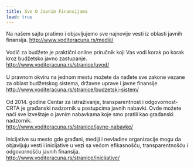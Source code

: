 ```yaml
---
title: Sve O Javnim Finansijama
lead: true
---
```


<div class="justify">
Na našem sajtu pratimo i objavljujemo sve najnovije vesti iz oblasti javnih finansija.
<a href="http://www.voditeracuna.rs/mediji/2015/06/10/DRI-Op%C5%A1tine-ispla%C4%87uju-ve%C4%87e-plate/">http://www.voditeracuna.rs/mediji/ </a>
<br/> <br/>
Vodič za budžete je praktični online priručnik koji Vas vodi korak po korak kroz budžetsko javno zastupanje.<br/>
<a href="http://www.voditeracuna.rs/stranice/uvod/"> http://www.voditeracuna.rs/stranice/uvod/ </a>
<br/><br/>
U pravnom okviru na jednom mestu možete da nađete sve zakone vezane za oblast budžetskog sistema, državne uprave i javne finansije. <br/>
<a href="http://www.voditeracuna.rs/stranice/budzetski-sistem/"> http://www.voditeracuna.rs/stranice/budzetski-sistem/ </a>
 <br/><br/>
Od 2014. godine Centar za istraživanje, transparentnost i odgovornost- CRTA je građanski nadzornik u postupcima javnih nabavki. Ovde možete naći sve izveštaje o javnim nabavkama koje smo pratili kao građanski nadzornik.<br/>
<a href="http://www.voditeracuna.rs/stranice/javne-nabavke/"> http://www.voditeracuna.rs/stranice/javne-nabavke/ </a>
 <br/><br/>
Inicijative su mesto gde građani, mediji i nevladine organizacije mogu da objavljuju vesti i inicijative u vezi sa većom efikasnošću, transparentnošću i odgovornošću javnih finansija.<br/>
<a href="http://www.voditeracuna.rs/stranice/inicijative/"> http://www.voditeracuna.rs/stranice/inicijative/ </a><br/><br/>
</div>

